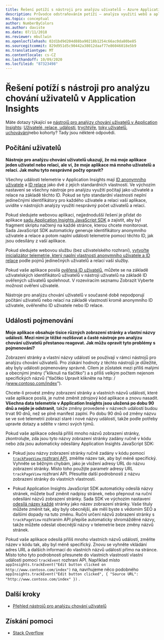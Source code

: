 ```yaml
---
title: Řešení potíží s nástroji pro analýzu uživatelů – Azure Application Insights
description: Průvodce odstraňováním potíží – analýza využití webů a aplikací pomocí Application Insights.
ms.topic: conceptual
author: NumberByColors
ms.author: daviste
ms.date: 07/11/2018
ms.reviewer: mbullwin
ms.openlocfilehash: 02d1bd9d204d88ba90218b1254c66ac0da80be85
ms.sourcegitcommit: 829d951d5c90442a38012daaf77e86046018e5b9
ms.translationtype: MT
ms.contentlocale: cs-CZ
ms.lasthandoff: 10/09/2020
ms.locfileid: "87323498"
---
```

# <a name="troubleshoot-user-behavior-analytics-tools-in-application-insights"></a>Řešení potíží s nástroji pro analýzu chování uživatelů v Application Insights
Máte dotazy týkající se [nástrojů pro analýzy chování uživatelů v Application Insights](usage-overview.md): [Uživatelé, relace, události](usage-segmentation.md), [trychtýře](usage-funnels.md), [toky uživatelů](usage-flows.md), [uchovávání](usage-retention.md)nebo kohorty? Tady jsou některé odpovědi.

## <a name="counting-users"></a>Počítání uživatelů
**Nástroje pro analýzu chování uživatelů ukazují, že má moje aplikace jeden uživatel nebo relaci, ale ví, že moje aplikace má mnoho uživatelů a relací. Jak mohu tyto nesprávné počty opravit?**

Všechny události telemetrie v Application Insights mají [ID anonymního uživatele](./data-model-context.md) a [ID relace](./data-model-context.md) jako dvě z jejich standardních vlastností. Ve výchozím nastavení se všechny nástroje pro analýzu využití počítají jako uživatelé a relace na základě těchto ID. Pokud se tyto standardní vlastnosti neplní jedinečnými identifikátory pro každého uživatele a relaci vaší aplikace, uvidíte v nástrojích analýzy využití nesprávný počet uživatelů a relací.

Pokud sledujete webovou aplikaci, nejjednodušší řešení je přidat do aplikace [sadu Application Insights JavaScript SDK](./javascript.md) a zajistit, aby byl fragment skriptu načtený na každé stránce, kterou chcete monitorovat. Sada JavaScript SDK automaticky generuje identifikátory anonymního uživatele a relace a potom naplní události telemetrie pomocí těchto ID, jak jsou odesílány z vaší aplikace.

Pokud sledujete webovou službu (bez uživatelského rozhraní), [vytvořte inicializátor telemetrie, který naplní vlastnosti anonymního uživatele a ID relace](usage-send-user-context.md) podle pojmů jedinečných uživatelů a relací vaší služby.

Pokud vaše aplikace posílá [ověřená ID uživatelů](./api-custom-events-metrics.md#authenticated-users), můžete se na základě uživatelských identifikátorů uživatelů v nástroji uživatelů na základě ID ověřených uživatelů spolehnout. V rozevíracím seznamu Zobrazit Vyberte možnost ověření uživatelé.

Nástroje pro analýzu chování uživatelů v současné době nepodporují počítání uživatelů nebo relací na základě vlastností kromě anonymního ID uživatele, ověřeného ID uživatele nebo ID relace.

## <a name="naming-events"></a>Události pojmenování
**Moje aplikace obsahuje tisíce různých zobrazení stránky a vlastní názvy událostí. Mezi nimi je těžké rozlišovat a časté nástroje pro analýzu chování uživatelů přestanou reagovat. Jak můžu opravit tyto problémy s pojmenování?**

Zobrazení stránky a vlastní názvy událostí se používají v rámci nástrojů pro analýzu chování uživatelů. Pro získání hodnoty z těchto nástrojů je důležité, aby byly události pojmenovány správně. Cílem je zůstatek mezi příliš malými a obecnými jmény ("kliknuli na tlačítko") a s příliš velkým počtem nejenom specifických názvů ("tlačítko Upravit klikněte na http: \/ /www.contoso.com/index").

Chcete-li provést změny zobrazení stránky a vlastních názvů událostí, které vaše aplikace posílá, je nutné změnit zdrojový kód aplikace a znovu nasadit. **Všechna data telemetrie v Application Insights jsou uložená po dobu 90 dnů a nejde je odstranit**, takže změny provedené v názvech událostí budou trvat 90 dnů, než se plně manifest zaplní. Po dobu 90 dnů od změny názvu se ve své telemetrii zobrazí staré i nové názvy událostí, takže podle potřeby upravte dotazy a sdělte v rámci svých týmů.

Pokud vaše aplikace odesílá příliš mnoho názvů zobrazení stránky, zkontrolujte, zda jsou tyto názvy zobrazení stránky zadány ručně v kódu nebo zda jsou automaticky odesílány Application Insights JavaScript SDK:

* Pokud jsou názvy zobrazení stránky ručně zadány v kódu pomocí [ `trackPageView` rozhraní API](https://github.com/Microsoft/ApplicationInsights-JS/blob/master/API-reference.md), změňte název tak, aby byl méně specifický. Vyhněte se běžným chybám, jako je vložení adresy URL do názvu zobrazení stránky. Místo toho použijte parametr adresy URL `trackPageView` rozhraní API. Přesuňte další podrobnosti z názvu zobrazení stránky do vlastních vlastností.

* Pokud Application Insights JavaScript SDK automaticky odesílá názvy stránek, můžete buď změnit nadpisy stránek, nebo přepnout na ruční odesílání názvů zobrazení stránky. Sada SDK ve výchozím nastavení [odesílá název každé](https://developer.mozilla.org/docs/Web/HTML/Element/title) stránky jako název zobrazení stránky. Vaše tituly můžete změnit tak, aby byly obecnější, ale měli byste s vědomím SEO a dalšími dopady na tuto změnu. Ruční určení názvů zobrazení stránky s `trackPageView` rozhraním API přepíše automaticky shromážděné názvy, takže můžete odeslat obecnější názvy v telemetrie beze změny názvů stránek.   

Pokud vaše aplikace odesílá příliš mnoho vlastních názvů událostí, změňte název v kódu tak, aby byl méně specifický. Znovu se vyhněte vkládání adres URL a dalších informací do vlastních názvů událostí přímo na stránce. Místo toho tyto podrobnosti přesunete do vlastních vlastností vlastní události pomocí `trackEvent` rozhraní API. Například místo `appInsights.trackEvent("Edit button clicked on http://www.contoso.com/index")` na, navrhujeme něco podobného `appInsights.trackEvent("Edit button clicked", { "Source URL": "http://www.contoso.com/index" })` .

## <a name="next-steps"></a>Další kroky

* [Přehled nástrojů pro analýzu chování uživatelů](usage-overview.md)

## <a name="get-help"></a>Získání pomoci
* [Stack Overflow](https://stackoverflow.com/questions/tagged/ms-application-insights)

